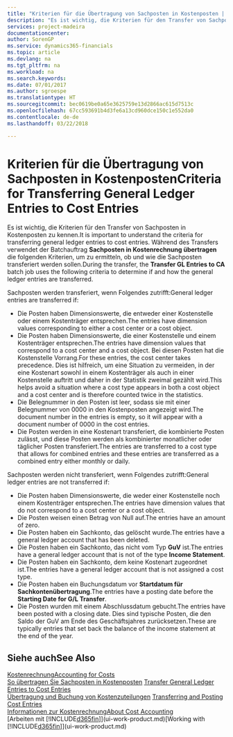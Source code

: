 ```yaml
---
title: "Kriterien für die Übertragung von Sachposten in Kostenposten | Microsoft Docs"
description: "Es ist wichtig, die Kriterien für den Transfer von Sachposten in Kostenposten zu kennen. Während des Transfers verwendet der Batchauftrag **Sachposten in Kostenrechnung übertragen** die folgenden Kriterien, um zu ermitteln, ob und wie die Sachposten transferiert werden sollen."
services: project-madeira
documentationcenter: 
author: SorenGP
ms.service: dynamics365-financials
ms.topic: article
ms.devlang: na
ms.tgt_pltfrm: na
ms.workload: na
ms.search.keywords: 
ms.date: 07/01/2017
ms.author: sgroespe
ms.translationtype: HT
ms.sourcegitcommit: bec0619be0a65e3625759e13d2866ac615d7513c
ms.openlocfilehash: 67cc593691b4d3fe6a13cd960dce150c1e552da0
ms.contentlocale: de-de
ms.lasthandoff: 03/22/2018

---
```

# <a name="criteria-for-transferring-general-ledger-entries-to-cost-entries"></a><span data-ttu-id="a2255-104">Kriterien für die Übertragung von Sachposten in Kostenposten</span><span class="sxs-lookup"><span data-stu-id="a2255-104">Criteria for Transferring General Ledger Entries to Cost Entries</span></span>
<span data-ttu-id="a2255-105">Es ist wichtig, die Kriterien für den Transfer von Sachposten in Kostenposten zu kennen.</span><span class="sxs-lookup"><span data-stu-id="a2255-105">It is important to understand the criteria for transferring general ledger entries to cost entries.</span></span> <span data-ttu-id="a2255-106">Während des Transfers verwendet der Batchauftrag **Sachposten in Kostenrechnung übertragen** die folgenden Kriterien, um zu ermitteln, ob und wie die Sachposten transferiert werden sollen.</span><span class="sxs-lookup"><span data-stu-id="a2255-106">During the transfer, the **Transfer GL Entries to CA** batch job uses the following criteria to determine if and how the general ledger entries are transferred.</span></span>  

<span data-ttu-id="a2255-107">Sachposten werden transferiert, wenn Folgendes zutrifft:</span><span class="sxs-lookup"><span data-stu-id="a2255-107">General ledger entries are transferred if:</span></span>  

-   <span data-ttu-id="a2255-108">Die Posten haben Dimensionswerte, die entweder einer Kostenstelle oder einem Kostenträger entsprechen.</span><span class="sxs-lookup"><span data-stu-id="a2255-108">The entries have dimension values corresponding to either a cost center or a cost object.</span></span>  
-   <span data-ttu-id="a2255-109">Die Posten haben Dimensionswerte, die einer Kostenstelle und einem Kostenträger entsprechen.</span><span class="sxs-lookup"><span data-stu-id="a2255-109">The entries have dimension values that correspond to a cost center and a cost object.</span></span> <span data-ttu-id="a2255-110">Bei diesen Posten hat die Kostenstelle Vorrang.</span><span class="sxs-lookup"><span data-stu-id="a2255-110">For these entries, the cost center takes precedence.</span></span> <span data-ttu-id="a2255-111">Dies ist hilfreich, um eine Situation zu vermeiden, in der eine Kostenart sowohl in einem Kostenträger als auch in einer Kostenstelle auftritt und daher in der Statistik zweimal gezählt wird.</span><span class="sxs-lookup"><span data-stu-id="a2255-111">This helps avoid a situation where a cost type appears in both a cost object and a cost center and is therefore counted twice in the statistics.</span></span>  
-   <span data-ttu-id="a2255-112">Die Belegnummer in den Posten ist leer, sodass sie mit einer Belegnummer von 0000 in den Kostenposten angezeigt wird.</span><span class="sxs-lookup"><span data-stu-id="a2255-112">The document number in the entries is empty, so it will appear with a document number of 0000 in the cost entries.</span></span>  
-   <span data-ttu-id="a2255-113">Die Posten werden in eine Kostenart transferiert, die kombinierte Posten zulässt, und diese Posten werden als kombinierter monatlicher oder täglicher Posten transferiert.</span><span class="sxs-lookup"><span data-stu-id="a2255-113">The entries are transferred to a cost type that allows for combined entries and these entries are transferred as a combined entry either monthly or daily.</span></span>  

<span data-ttu-id="a2255-114">Sachposten werden nicht transferiert, wenn Folgendes zutrifft:</span><span class="sxs-lookup"><span data-stu-id="a2255-114">General ledger entries are not transferred if:</span></span>  

-   <span data-ttu-id="a2255-115">Die Posten haben Dimensionswerte, die weder einer Kostenstelle noch einem Kostenträger entsprechen.</span><span class="sxs-lookup"><span data-stu-id="a2255-115">The entries have dimension values that do not correspond to a cost center or a cost object.</span></span>  
-   <span data-ttu-id="a2255-116">Die Posten weisen einen Betrag von Null auf.</span><span class="sxs-lookup"><span data-stu-id="a2255-116">The entries have an amount of zero.</span></span>  
-   <span data-ttu-id="a2255-117">Die Posten haben ein Sachkonto, das gelöscht wurde.</span><span class="sxs-lookup"><span data-stu-id="a2255-117">The entries have a general ledger account that has been deleted.</span></span>  
-   <span data-ttu-id="a2255-118">Die Posten haben ein Sachkonto, das nicht vom Typ **GuV** ist.</span><span class="sxs-lookup"><span data-stu-id="a2255-118">The entries have a general ledger account that is not of the type **Income Statement**.</span></span>  
-   <span data-ttu-id="a2255-119">Die Posten haben ein Sachkonto, dem keine Kostenart zugeordnet ist.</span><span class="sxs-lookup"><span data-stu-id="a2255-119">The entries have a general ledger account that is not assigned a cost type.</span></span>  
-   <span data-ttu-id="a2255-120">Die Posten haben ein Buchungsdatum vor **Startdatum für Sachkontenübertragung**.</span><span class="sxs-lookup"><span data-stu-id="a2255-120">The entries have a posting date before the **Starting Date for G/L Transfer**.</span></span>  
-   <span data-ttu-id="a2255-121">Die Posten wurden mit einem Abschlussdatum gebucht.</span><span class="sxs-lookup"><span data-stu-id="a2255-121">The entries have been posted with a closing date.</span></span> <span data-ttu-id="a2255-122">Dies sind typische Posten, die den Saldo der GuV am Ende des Geschäftsjahres zurücksetzen.</span><span class="sxs-lookup"><span data-stu-id="a2255-122">These are typically entries that set back the balance of the income statement at the end of the year.</span></span>  

## <a name="see-also"></a><span data-ttu-id="a2255-123">Siehe auch</span><span class="sxs-lookup"><span data-stu-id="a2255-123">See Also</span></span>  
[<span data-ttu-id="a2255-124">Kostenrechnung</span><span class="sxs-lookup"><span data-stu-id="a2255-124">Accounting for Costs</span></span>](finance-manage-cost-accounting.md)  
 <span data-ttu-id="a2255-125">[So übertragen Sie Sachposten in Kostenposten](finance-how-to-transfer-general-ledger-entries-to-cost-entries.md) </span><span class="sxs-lookup"><span data-stu-id="a2255-125">[Transfer General Ledger Entries to Cost Entries](finance-how-to-transfer-general-ledger-entries-to-cost-entries.md) </span></span>  
 <span data-ttu-id="a2255-126">[Übertragung und Buchung von Kostenzuteilungen](finance-transfer-and-post-cost-entries.md) </span><span class="sxs-lookup"><span data-stu-id="a2255-126">[Transferring and Posting Cost Entries](finance-transfer-and-post-cost-entries.md) </span></span>  
 [<span data-ttu-id="a2255-127">Informationen zur Kostenrechnung</span><span class="sxs-lookup"><span data-stu-id="a2255-127">About Cost Accounting</span></span>](finance-about-cost-accounting.md)  
 <span data-ttu-id="a2255-128">[Arbeiten mit [!INCLUDE[d365fin](includes/d365fin_md.md)]](ui-work-product.md)</span><span class="sxs-lookup"><span data-stu-id="a2255-128">[Working with [!INCLUDE[d365fin](includes/d365fin_md.md)]](ui-work-product.md)</span></span>

